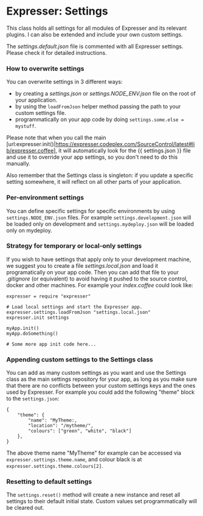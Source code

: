 # Expresser: Settings

This class holds all settings for all modules of Expresser and its relevant plugins. I can also be extended
and include your own custom settings.

The *settings.default.json* file is commented with all Expresser settings. Please check it for detailed instructions.

### How to overwrite settings

You can overwrite settings in 3 different ways:

* by creating a *settings.json* or *settings.NODE_ENV.json* file on the root of your application.
* by using the `loadFromJson` helper method passing the path to your custom settings file.
* programmatically on your app code by doing `settings.some.else = mystuff`.

Please note that when you call the main [url:expresser.init()|https://expresser.codeplex.com/SourceControl/latest#lib/expresser.coffee], it will automatically look for the {{ settings.json }} file and use it to override your app settings, so you don't need to do this manually.

Also remember that the Settings class is singleton: if you update a specific setting somewhere, it will reflect on all other parts of your application.

### Per-environment settings

You can define specific settings for specific environments by using `settings.NODE_ENV.json` files.
For example `settings.development.json` will be loaded only on development and `settings.mydeploy.json`
will be loaded only on mydeploy.

### Strategy for temporary or local-only settings

If you wish to have settings that apply only to your development machine, we suggest you to create a file
*settings.local.json* and load it programatically on your app code. Then you can add that file to your
*.gitignore* (or equivalent) to avoid having it pushed to the source control, docker and other machines.
For example your *index.coffee* could look like:

    expresser = require "expresser"
    
    # Load local settings and start the Expresser app.
    expresser.settings.loadFromJson "settings.local.json"
    expresser.init settings

    myApp.init()
    myApp.doSomething()
    
    # Some more app init code here...

### Appending custom settings to the Settings class

You can add as many custom settings as you want and use the Settings class as the main settings repository
for your app, as long as you make sure that there are no conflicts between your custom settings keys and
the ones used by Expresser. For example you could add the following "theme" block to the `settings.json`:

    {
        "theme": {
            "name": "MyTheme:,
            "location": "/mytheme/",
            "colours": ["green", "white", "black"]
        },
    }

The above theme name "MyTheme" for example can be accessed via `expresser.settings.theme.name`, and colour
black is at `expresser.settings.theme.colours[2]`.

### Resetting to default settings

The `settings.reset()` method will create a new instance and reset all settings to their default initial state.
Custom values set programmatically will be cleared out.
